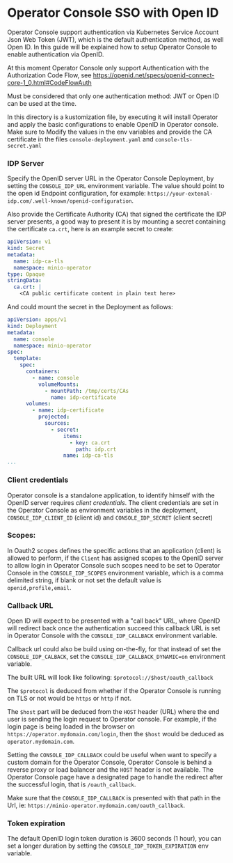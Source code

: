 # Operator Console SSO with Open ID

Operator Console support authentication via Kubernetes Service Account Json Web Token (JWT), which is the default
authentication method, as well Open ID. In this guide will be explained how to setup Operator Console to enable 
authentication via OpenID.

At this moment Operator Console only support Authentication with the Authorization Code Flow, see
https://openid.net/specs/openid-connect-core-1_0.html#CodeFlowAuth

Must be considered that only one authentication method: JWT or Open ID can be used at the time.

In this directory is a kustomization file, by executing it will install Operator and apply the basic configurations to
enable OpenID in Operator console. Make sure to Modify the values in the env variables and provide the CA certificate
in the files `console-deployment.yaml` and `console-tls-secret.yaml`

### IDP Server

Specify the OpenID server URL in the Operator Console Deployment, by setting the `CONSOLE_IDP_URL` environment variable.
The value should point to the open id Endpoint configuration, for example:
`https://your-extenal-idp.com/.well-known/openid-configuration`.

Also provide the Certificate Authority (CA) that signed the certificate the IDP server presents, a good way to present 
it is by mounting a secret containing the certificate `ca.crt`, here is an example secret to create:

```yaml
apiVersion: v1
kind: Secret
metadata:
  name: idp-ca-tls
  namespace: minio-operator
type: Opaque
stringData:
  ca.crt: |
    <CA public certificate content in plain text here> 
```

And could mount the secret in the Deployment as follows:

```yaml
apiVersion: apps/v1
kind: Deployment
metadata:
  name: console
  namespace: minio-operator
spec:
  template:
    spec:
      containers:
        - name: console
          volumeMounts:
            - mountPath: /tmp/certs/CAs
              name: idp-certificate
      volumes:
        - name: idp-certificate
          projected:
            sources:
              - secret:
                  items:
                    - key: ca.crt
                      path: idp.crt
                  name: idp-ca-tls
...
```

### Client credentials

Operator console is a standalone application, to identify himself with the OpenID server requires *client credentials*.
The client credentials are set in the Operator Console as environment variables in the deployment, 
`CONSOLE_IDP_CLIENT_ID` (client id) and `CONSOLE_IDP_SECRET` (client secret)

### Scopes:

In Oauth2 scopes defines the specific actions that an application (client) is allowed to perform, if the `Client` has 
assigned scopes to the OpenID server to allow login in Operator Console such scopes need to be set
to Operator Console in the `CONSOLE_IDP_SCOPES` environment variable, which is a comma delimited string, if blank or not
set the default value is `openid,profile,email`.

### Callback URL
Open ID will expect to be presented with a "call back" URL, where OpenID will redirect back once the authentication succeed
this callback URL is set in Operator Console with the `CONSOLE_IDP_CALLBACK` environment variable.

Callback url could also be build using on-the-fly, for that instead of set the `CONSOLE_IDP_CALBACK`, set the 
`CONSOLE_IDP_CALLBACK_DYNAMIC=on` environment variable.

The built URL will look like following: `$protocol://$host/oauth_callback`

The `$protocol` is deduced from whether if the Operator Console is running on TLS or not would be `https` or `http` if not.

The `$host` part will be deduced from the `HOST` header (URL) where the end user is sending the login request to Operator console.
For example, if the login page is being loaded in the browser on `https://operator.mydomain.com/login`,
then the `$host` would be deduced as `operator.mydomain.com`.

Setting the `CONSOLE_IDP_CALLBACK` could be useful when want to specify a custom domain for the Operator Console, Operator
Console is behind a reverse proxy or load balancer and the `HOST` header is not available.
The Operator Console page have a designated page to handle the redirect after the successful login, that is `/oauth_callback`.

Make sure that the `CONSOLE_IDP_CALLBACK` is presented with that path in the Url, ie: `https://minio-operator.mydomain.com/oauth_callback`.


### Token expiration

The default OpenID login token duration is 3600 seconds (1 hour), you can set a longer duration by setting the
`CONSOLE_IDP_TOKEN_EXPIRATION` env variable.
